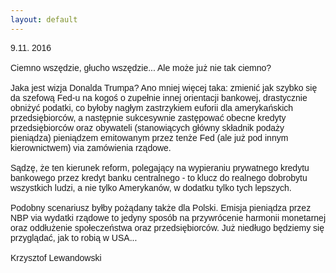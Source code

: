 ```yaml
---
layout: default
---
```


<!--232-->
<p style="margin: 0px; line-height: normal; font-family: Helvetica;">9.11. 2016</p><p style="margin: 0px; line-height: normal; font-family: Helvetica;"><br></p><p style="margin: 0px; line-height: normal; font-family: Helvetica;">Ciemno wszędzie, głucho wszędzie... Ale może już nie tak ciemno?&nbsp;</p>
<p style="margin: 0px; line-height: normal; font-family: Helvetica; min-height: 14px;"><br></p>
<p style="margin: 0px; line-height: normal; font-family: Helvetica;">Jaka jest wizja Donalda Trumpa? Ano mniej więcej taka: zmienić jak szybko się da szefową Fed-u na kogoś o zupełnie innej orientacji bankowej, drastycznie obniżyć podatki, co byłoby nagłym zastrzykiem euforii dla amerykańskich przedsiębiorców, a następnie sukcesywnie zastępować obecne kredyty przedsiębiorców oraz obywateli (stanowiących główny składnik podaży pieniądza) pieniądzem emitowanym przez tenże Fed (ale już pod innym kierownictwem) via zamówienia rządowe.&nbsp;</p>
<p style="margin: 0px; line-height: normal; font-family: Helvetica; min-height: 14px;"><br></p>
<p style="margin: 0px; line-height: normal; font-family: Helvetica;">Sądzę, że ten kierunek reform, polegający na wypieraniu prywatnego kredytu bankowego przez kredyt banku centralnego - to klucz do realnego dobrobytu wszystkich ludzi, a nie tylko Amerykanów, w dodatku tylko tych lepszych.</p>
<p style="margin: 0px; line-height: normal; font-family: Helvetica; min-height: 14px;"><br></p>
<p style="margin: 0px; line-height: normal; font-family: Helvetica;">Podobny scenariusz byłby pożądany także dla Polski. Emisja pieniądza przez NBP via wydatki rządowe to jedyny sposób na przywrócenie harmonii monetarnej oraz oddłużenie społeczeństwa oraz przedsiębiorców. Już niedługo będziemy się przyglądać, jak to robią w USA...</p><p style="margin: 0px; line-height: normal; font-family: Helvetica;"><br></p><p style="margin: 0px; line-height: normal; font-family: Helvetica;">Krzysztof Lewandowski</p>